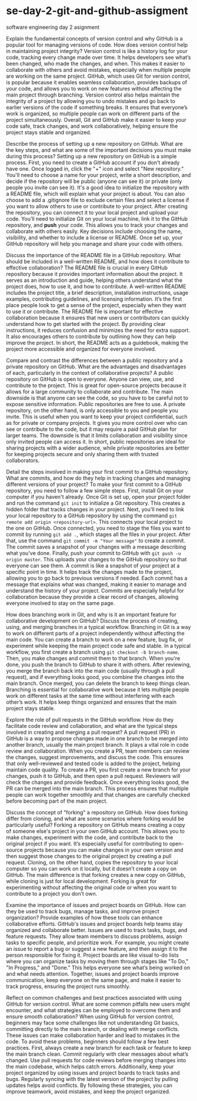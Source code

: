 # se-day-2-git-and-github-assigment
software engineering day 2 asignment


Explain the fundamental concepts of version control and why GitHub is a popular tool for managing versions of code. How does version control help in maintaining project integrity?
Version control is like a history log for your code, tracking every change made over time. It helps developers see what’s been changed, who made the changes, and when. This makes it easier to collaborate with others and avoid mistakes, especially when multiple people are working on the same project. GitHub, which uses Git for version control, is popular because it enables seamless collaboration, provides backups of your code, and allows you to work on new features without affecting the main project through branching.
Version control also helps maintain the integrity of a project by allowing you to undo mistakes and go back to earlier versions of the code if something breaks. It ensures that everyone’s work is organized, so multiple people can work on different parts of the project simultaneously. Overall, Git and GitHub make it easier to keep your code safe, track changes, and work collaboratively, helping ensure the project stays stable and organized.

Describe the process of setting up a new repository on GitHub. What are the key steps, and what are some of the important decisions you must make during this process?
Setting up a new repository on GitHub is a simple process. First, you need to create a GitHub account if you don't already have one. Once logged in, click the "+" icon and select "New repository." 
You'll need to choose a name for your project, write a short description, and decide if the repository will be public (anyone can see it) or private (only people you invite can see it). It's a good idea to initialize the repository with a README file, which will explain what your project is about. You can also choose to add a .gitignore file to exclude certain files and select a license if you want to allow others to use or contribute to your project.
After creating the repository, you can connect it to your local project and upload your code. You’ll need to initialize Git on your local machine, link it to the GitHub repository, and **push** your code. This allows you to track your changes and collaborate with others easily. 
Key decisions include choosing the name, visibility, and whether to include a license or README. Once set up, your GitHub repository will help you manage and share your code with others.

Discuss the importance of the README file in a GitHub repository. What should be included in a well-written README, and how does it contribute to effective collaboration?
The README file is crucial in every GitHub repository because it provides important information about the project. It serves as an introduction and guide, helping others understand what the project does, how to use it, and how to contribute. A well-written README includes the project title, a brief description, installation instructions, usage examples, contributing guidelines, and licensing information. It’s the first place people look to get a sense of the project, especially when they want to use it or contribute.
The README file is important for effective collaboration because it ensures that new users or contributors can quickly understand how to get started with the project. By providing clear instructions, it reduces confusion and minimizes the need for extra support. It also encourages others to contribute by outlining how they can help improve the project. In short, the README acts as a guidebook, making the project more accessible and organized for everyone involved.

Compare and contrast the differences between a public repository and a private repository on GitHub. What are the advantages and disadvantages of each, particularly in the context of collaborative projects?
A public repository on GitHub is open to everyone. Anyone can view, use, and contribute to the project. This is great for open-source projects because it allows for a large community to collaborate and contribute. The main downside is that anyone can see the code, so you have to be careful not to expose sensitive information. Public repositories are free to use.
A private repository, on the other hand, is only accessible to you and people you invite. This is useful when you want to keep your project confidential, such as for private or company projects. It gives you more control over who can see or contribute to the code, but it may require a paid GitHub plan for larger teams. The downside is that it limits collaboration and visibility since only invited people can access it. In short, public repositories are ideal for sharing projects with a wider audience, while private repositories are better for keeping projects secure and only sharing them with trusted collaborators.

Detail the steps involved in making your first commit to a GitHub repository. What are commits, and how do they help in tracking changes and managing different versions of your project?
To make your first commit to a GitHub repository, you need to follow a few simple steps. First, install Git on your computer if you haven't already. Once Git is set up, open your project folder and run the command `git init` to initialize a Git repository. This creates a hidden folder that tracks changes in your project. Next, you'll need to link your local repository to a GitHub repository by using the command `git remote add origin <repository-url>`. This connects your local project to the one on GitHub.
Once connected, you need to stage the files you want to commit by running `git add .`, which stages all the files in your project. After that, use the command `git commit -m "Your message"` to create a commit. The commit saves a snapshot of your changes with a message describing what you've done. Finally, push your commit to GitHub with `git push -u origin master`. This uploads your changes to the GitHub repository so that everyone can see them.
A commit is like a snapshot of your project at a specific point in time. It helps track the changes made to the project, allowing you to go back to previous versions if needed. Each commit has a message that explains what was changed, making it easier to manage and understand the history of your project. Commits are especially helpful for collaboration because they provide a clear record of changes, allowing everyone involved to stay on the same page.

How does branching work in Git, and why is it an important feature for collaborative development on GitHub? Discuss the process of creating, using, and merging branches in a typical workflow.
Branching in Git is a way to work on different parts of a project independently without affecting the main code. You can create a branch to work on a new feature, bug fix, or experiment while keeping the main project code safe and stable.
In a typical workflow, you first create a branch using `git checkout -b branch-name`. Then, you make changes and commit them to that branch. When you're done, you push the branch to GitHub to share it with others. After reviewing, you merge the branch back into the main code (usually through a pull request), and if everything looks good, you combine the changes into the main branch. Once merged, you can delete the branch to keep things clean.
Branching is essential for collaborative work because it lets multiple people work on different tasks at the same time without interfering with each other’s work. It helps keep things organized and ensures that the main project stays stable.

Explore the role of pull requests in the GitHub workflow. How do they facilitate code review and collaboration, and what are the typical steps involved in creating and merging a pull request?
A pull request (PR) in GitHub is a way to propose changes made in one branch to be merged into another branch, usually the main project branch. It plays a vital role in code review and collaboration. When you create a PR, team members can review the changes, suggest improvements, and discuss the code. This ensures that only well-reviewed and tested code is added to the project, helping maintain code quality.
To create a PR, you first create a new branch for your changes, push it to GitHub, and then open a pull request. Reviewers will check the changes and provide feedback. Once everything looks good, the PR can be merged into the main branch. This process ensures that multiple people can work together smoothly and that changes are carefully checked before becoming part of the main project.

Discuss the concept of "forking" a repository on GitHub. How does forking differ from cloning, and what are some scenarios where forking would be particularly useful?
Forking a repository on GitHub means creating a copy of someone else's project in your own GitHub account. This allows you to make changes, experiment with the code, and contribute back to the original project if you want. It’s especially useful for contributing to open-source projects because you can make changes in your own version and then suggest those changes to the original project by creating a pull request.
Cloning, on the other hand, copies the repository to your local computer so you can work on it locally, but it doesn’t create a copy on GitHub. The main difference is that forking creates a new copy on GitHub, while cloning is just for local development. Forking is great for experimenting without affecting the original code or when you want to contribute to a project you don’t own.

Examine the importance of issues and project boards on GitHub. How can they be used to track bugs, manage tasks, and improve project organization? Provide examples of how these tools can enhance collaborative efforts.
GitHub's issues and project boards help teams stay organized and collaborate better. Issues are used to track tasks, bugs, and feature requests. They allow team members to discuss problems, assign tasks to specific people, and prioritize work. For example, you might create an issue to report a bug or suggest a new feature, and then assign it to the person responsible for fixing it.
Project boards are like visual to-do lists where you can organize tasks by moving them through stages like "To Do," "In Progress," and "Done." This helps everyone see what’s being worked on and what needs attention. Together, issues and project boards improve communication, keep everyone on the same page, and make it easier to track progress, ensuring the project runs smoothly.

Reflect on common challenges and best practices associated with using GitHub for version control. What are some common pitfalls new users might encounter, and what strategies can be employed to overcome them and ensure smooth collaboration?
When using GitHub for version control, beginners may face some challenges like not understanding Git basics, committing directly to the main branch, or dealing with merge conflicts. These issues can make collaboration harder and lead to mistakes in the code.
To avoid these problems, beginners should follow a few best practices. First, always create a new branch for each task or feature to keep the main branch clean. Commit regularly with clear messages about what’s changed. Use pull requests for code reviews before merging changes into the main codebase, which helps catch errors. Additionally, keep your project organized by using issues and project boards to track tasks and bugs. Regularly syncing with the latest version of the project by pulling updates helps avoid conflicts. By following these strategies, you can improve teamwork, avoid mistakes, and keep the project organized.
